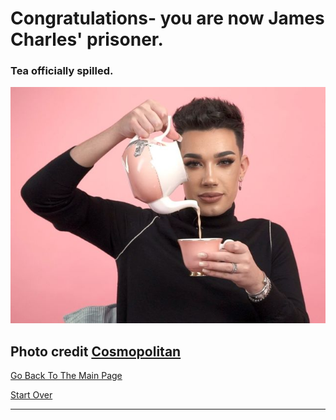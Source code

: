 # Congratulations- you are now James Charles' prisoner.
### Tea officially spilled.

![Spill the tea](james-charles-tea.jpg)

Photo credit [**Cosmopolitan**](https://hips.hearstapps.com/hmg-prod.s3.amazonaws.com/images/screen-shot-2019-02-14-at-16-01-47-1550160128.jpg?crop=0.716xw:1.00xh;0.00962xw,0&resize=640:*)
---

[Go Back To The Main Page](../README.md)

[Start Over](../start-question/start.md)

---